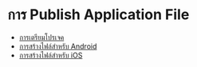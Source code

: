 # การ Publish Application File

- [การเตรียมโปรเจค](1-prepare-publish.md)
- [การสร้างไฟล์สำหรับ Android](2-publish-android.md)
- [การสร้างไฟล์สำหรับ iOS](3-publish-ios.md)
